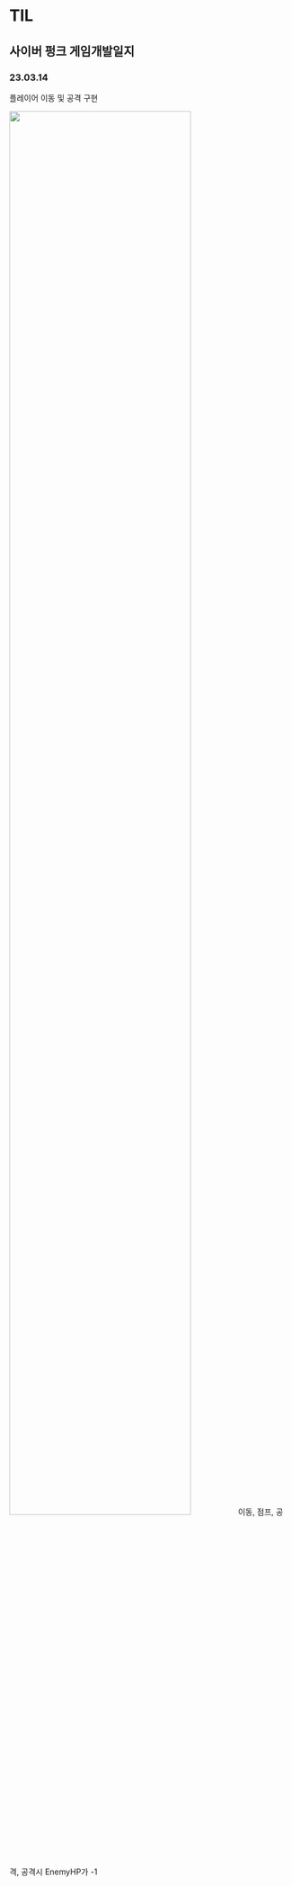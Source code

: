 # TIL
## 사이버 펑크 게임개발일지

### 23.03.14
플레이어 이동 및 공격 구현

<img width ="80%" src="https://user-images.githubusercontent.com/86179438/225189159-956b5595-5b46-4873-9f5a-03fea812af4d.mp4"/>
이동, 점프, 공격, 공격시 EnemyHP가 -1
